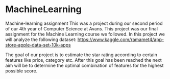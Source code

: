 # MachineLearning
Machine-learning assignment 
This was a project during our second period of our 4th year of Computer Science at Avans. This project was our final assignment for the Machine Learning course we followed. In this project we will analyze the following dataset: https://www.kaggle.com/ramamet4/app-store-apple-data-set-10k-apps

The goal of our project is to estimate the star rating according to certain features like price, category etc.
After this goal has been reached the next aim will be to determine the optimal combination of features for the highest possible score.
